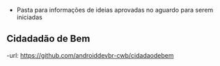 - Pasta para informações de ideias aprovadas no aguardo para serem iniciadas


Cidadadão de Bem
-------------
-url: https://github.com/androiddevbr-cwb/cidadaodebem
